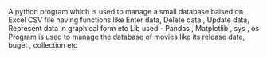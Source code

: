 A python program which is used to manage a small database baised on Excel CSV file having functions like Enter data, Delete data , Update data, Represent data in graphical form etc
Lib used - Pandas , Matplotlib , sys , os 
Program is used to manage the database of movies like its release date, buget , collection etc
